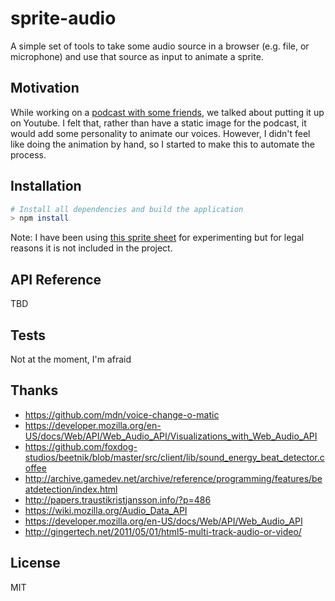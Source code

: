 # sprite-audio

A simple set of tools to take some audio source in a browser (e.g. file, or microphone) and use that source as input to
animate a sprite.

## Motivation

While working on a [podcast with some friends](http://soundcloud.com/thenickscast), we talked about putting it up on
Youtube. I felt that, rather than have a static image for the podcast, it would add some personality to animate our
voices. However, I didn't feel like doing the animation by hand, so I started to make this to automate the process.

## Installation

``` bash
# Install all dependencies and build the application
> npm install
```

Note: I have been using [this sprite sheet](http://www.court-records.net/sheets/DSsheet-phoenix.png) for experimenting 
but for legal reasons it is not included in the project.

## API Reference

TBD

## Tests

Not at the moment, I'm afraid

## Thanks

- https://github.com/mdn/voice-change-o-matic
- https://developer.mozilla.org/en-US/docs/Web/API/Web_Audio_API/Visualizations_with_Web_Audio_API
- https://github.com/foxdog-studios/beetnik/blob/master/src/client/lib/sound_energy_beat_detector.coffee
- http://archive.gamedev.net/archive/reference/programming/features/beatdetection/index.html
- http://papers.traustikristjansson.info/?p=486
- https://wiki.mozilla.org/Audio_Data_API
- https://developer.mozilla.org/en-US/docs/Web/API/Web_Audio_API
- http://gingertech.net/2011/05/01/html5-multi-track-audio-or-video/

## License

MIT
